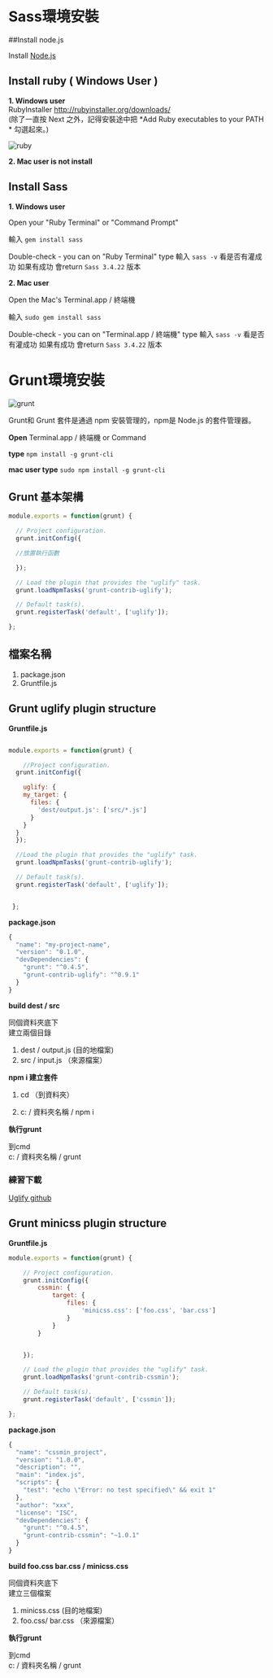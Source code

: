# Sass環境安裝


##Install node.js

 Install  [ Node.js ](https://nodejs.org/en/)  


## Install ruby ( Windows User )

**1. Windows user**  
 RubyInstaller  http://rubyinstaller.org/downloads/    
 (除了一直按 Next 之外，記得安裝途中把 *Add Ruby executables to your PATH * 勾選起來。)    

![ruby](http://i1.wp.com/naturaljenius.com/wp-content/uploads/2011/10/Ruby-Install-1.png "rubyinstaller")   

**2. Mac user is not install**

## Install Sass

**1. Windows user**

Open your  "Ruby  Terminal" or "Command Prompt"

輸入  `gem install sass`

Double-check - you can on "Ruby  Terminal"  type   輸入  `sass -v` 看是否有灌成功
 如果有成功 會return  `Sass 3.4.22`  版本

**2. Mac user**

Open the Mac's  Terminal.app / 終端機

輸入  `sudo gem install sass`

Double-check - you can on "Terminal.app / 終端機"  type   輸入  `sass -v` 看是否有灌成功
 如果有成功 會return  `Sass 3.4.22`  版本

# Grunt環境安裝

 ![grunt](http://www.gruntjs.net/img/grunt-logo.png)

 Grunt和 Grunt 套件是通過 npm 安裝管理的，npm是 Node.js 的套件管理器。

 **Open**    Terminal.app / 終端機  or Command

 **type**   `npm install -g grunt-cli`

 **mac user type**  `sudo npm install -g grunt-cli`



## Grunt 基本架構

 ```javascript
 module.exports = function(grunt) {

   // Project configuration.
   grunt.initConfig({

   //放置執行函數

   });

   // Load the plugin that provides the "uglify" task.
   grunt.loadNpmTasks('grunt-contrib-uglify');

   // Default task(s).
   grunt.registerTask('default', ['uglify']);

 };
 ```


## 檔案名稱

 1. package.json
 2. Gruntfile.js

 ## Grunt uglify plugin structure


 **Gruntfile.js**
 ``` javascript

 module.exports = function(grunt) {

     //Project configuration.
   grunt.initConfig({

     uglify: {
     my_target: {
       files: {
         'dest/output.js': ['src/*.js']
       }
     }
   }
   });

   //Load the plugin that provides the "uglify" task.
   grunt.loadNpmTasks('grunt-contrib-uglify');

   // Default task(s).
   grunt.registerTask('default', ['uglify']);


  };
 ```


 **package.json**

 ```javascript
 {
   "name": "my-project-name",
   "version": "0.1.0",
   "devDependencies": {
     "grunt": "^0.4.5",
     "grunt-contrib-uglify": "^0.9.1"
   }
 }
 ```

 **build dest / src**

  同個資料夾底下  
  建立兩個目錄  
 1. dest / output.js  (目的地檔案)  
 2. src / input.js （來源檔案）  

 **npm i 建立套件**

 1. cd  （到資料夾）

 2. c: / 資料夾名稱 / npm i

 **執行grunt**

 到cmd  
  c: / 資料夾名稱 / grunt   

 ### 練習下載
 [Uglify github](https://github.com/sexfat/basic)


## Grunt minicss plugin structure

 **Gruntfile.js**

 ```javascript
 module.exports = function(grunt) {

     // Project configuration.
     grunt.initConfig({
         cssmin: {
             target: {
                 files: {
                     'minicss.css': ['foo.css', 'bar.css']
                 }
             }
         }


     });

     // Load the plugin that provides the "uglify" task.
     grunt.loadNpmTasks('grunt-contrib-cssmin');

     // Default task(s).
     grunt.registerTask('default', ['cssmin']);

 };


 ```


 **package.json**


 ```javascript
 {
   "name": "cssmin_project",
   "version": "1.0.0",
   "description": "",
   "main": "index.js",
   "scripts": {
     "test": "echo \"Error: no test specified\" && exit 1"
   },
   "author": "xxx",
   "license": "ISC",
   "devDependencies": {
     "grunt": "^0.4.5",
     "grunt-contrib-cssmin": "~1.0.1"
   }
 }

 ```


 **build foo.css bar.css / minicss.css**

  同個資料夾底下  
  建立三個檔案  
 1.  minicss.css  (目的地檔案)  
 2.  foo.css/ bar.css （來源檔案）  

 **執行grunt**

 到cmd  
  c: / 資料夾名稱 / grunt  
